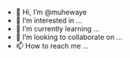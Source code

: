 - 👋 Hi, I’m @muhewaye
- 👀 I’m interested in ...
- 🌱 I’m currently learning ...
- 💞️ I’m looking to collaborate on ...
- 📫 How to reach me ...

<!---
muhewaye/muhewaye is a ✨ special ✨ repository because its `README.md` (this file) appears on your GitHub profile.
You can click the Preview link to take a look at your changes.
--->
